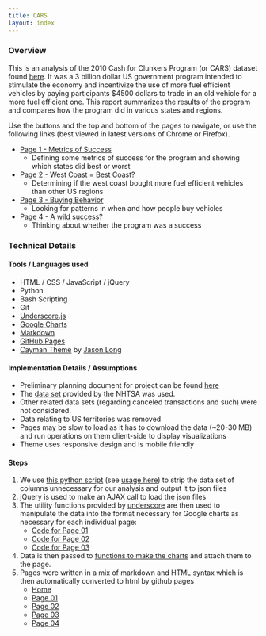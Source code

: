 ```yaml
---
title: CARS
layout: index
---
```


### Overview

This is an analysis of the 2010 Cash for Clunkers Program (or CARS) dataset found [here](http://www.nhtsa.gov/Laws+&+Regulations/CARS+Program+Transaction+Data+and+Reports). It was a 3 billion dollar US government program intended to stimulate the economy and incentivize the use of more fuel efficient vehicles by paying participants $4500 dollars to trade in an old vehicle for a more fuel efficient one. This report summarizes the results of the program and compares how the program did in various states and regions.

Use the buttons and the top and bottom of the pages to navigate, or use the following links (best viewed in latest versions of Chrome or Firefox).

- [Page 1 - Metrics of Success](./page-01.html)
	- Defining some metrics of success for the program and showing which states did best or worst
- [Page 2 - West Coast = Best Coast?](./page-02.html)
	- Determining if the west coast bought more fuel efficient vehicles than other US regions
- [Page 3 - Buying Behavior](./page-03.html)
	- Looking for patterns in when and how people buy vehicles
- [Page 4 - A wild success?](./page-04.html)
	- Thinking about whether the program was a success

### Technical Details

#### Tools / Languages used

- HTML / CSS / JavaScript / jQuery
- Python
- Bash Scripting
- Git
- [Underscore.js](http://underscorejs.org/)
- [Google Charts](https://developers.google.com/chart/)
- [Markdown](http://daringfireball.net/projects/markdown/)
- [GitHub Pages](https://pages.github.com/)
- [Cayman Theme](https://github.com/jasonlong/cayman-theme) by [Jason Long](https://twitter.com/jasonlong)

#### Implementation Details / Assumptions

- Preliminary planning document for project can be found [here](https://github.com/simzou/cars-analysis/blob/gh-pages/planning.txt)
- The [data set](ftp://ftp.nhtsa.dot.gov/CARS/CARS_PAID_Final.txt) provided by the NHTSA was used. 
- Other related data sets (regarding canceled transactions and such) were not considered.
- Data relating to US territories was removed
- Pages may be slow to load as it has to download the data (~20-30 MB) and run operations on them client-side to display visualizations
- Theme uses responsive design and is mobile friendly

#### Steps
1. We use [this python script](https://github.com/simzou/cars-analysis/blob/gh-pages/data/csv_to_json.py) (see [usage here](https://github.com/simzou/cars-analysis/blob/gh-pages/data/convert_data_files.sh)) to strip the data set of columns unnecessary for our analysis and output it to json files
2. jQuery is used to make an AJAX call to load the json files
3. The utility functions provided by [underscore](http://underscorejs.org/) are then used to manipulate the data into the format necessary for Google charts as necessary for each individual page:
	- [Code for Page 01](https://github.com/simzou/cars-analysis/blob/gh-pages/js/page-01.js)
	- [Code for Page 02](https://github.com/simzou/cars-analysis/blob/gh-pages/js/page-02.js)
	- [Code for Page 03](https://github.com/simzou/cars-analysis/blob/gh-pages/js/page-03.js)
4. Data is then passed to [functions to make the charts](https://github.com/simzou/cars-analysis/blob/gh-pages/js/make_charts.js) and attach them to the page.
5. Pages were written in a mix of markdown and HTML syntax which is then automatically converted to html by github pages
	- [Home](https://github.com/simzou/cars-analysis/blob/gh-pages/index.md)
	- [Page 01](https://github.com/simzou/cars-analysis/blob/gh-pages/page-01.md)
	- [Page 02](https://github.com/simzou/cars-analysis/blob/gh-pages/page-02.md)
	- [Page 03](https://github.com/simzou/cars-analysis/blob/gh-pages/page-03.md)
	- [Page 04](https://github.com/simzou/cars-analysis/blob/gh-pages/page-04.md)
